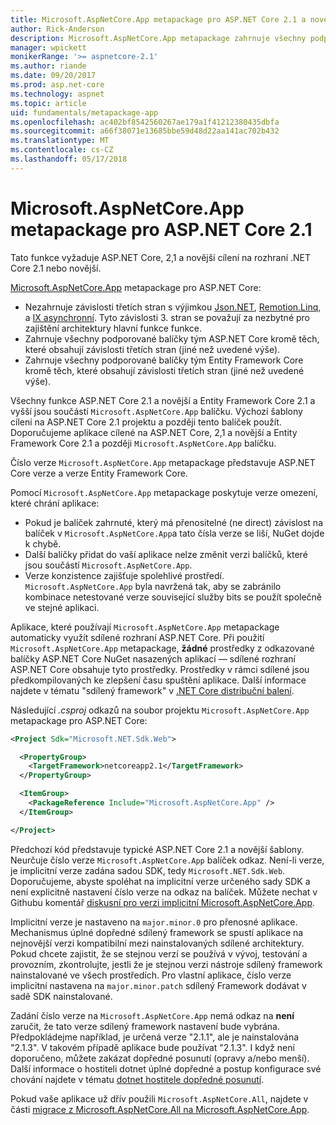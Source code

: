 ```yaml
---
title: Microsoft.AspNetCore.App metapackage pro ASP.NET Core 2.1 a novější
author: Rick-Anderson
description: Microsoft.AspNetCore.App metapackage zahrnuje všechny podporované balíčků ASP.NET Core a Entity Framework Core.
manager: wpickett
monikerRange: '>= aspnetcore-2.1'
ms.author: riande
ms.date: 09/20/2017
ms.prod: asp.net-core
ms.technology: aspnet
ms.topic: article
uid: fundamentals/metapackage-app
ms.openlocfilehash: ac402bf8542560267ae179a1f41212380435dbfa
ms.sourcegitcommit: a66f38071e13685bbe59d48d22aa141ac702b432
ms.translationtype: MT
ms.contentlocale: cs-CZ
ms.lasthandoff: 05/17/2018
---
```

# <a name="microsoftaspnetcoreapp-metapackage-for-aspnet-core-21"></a>Microsoft.AspNetCore.App metapackage pro ASP.NET Core 2.1

Tato funkce vyžaduje ASP.NET Core, 2,1 a novější cílení na rozhraní .NET Core 2.1 nebo novější.

[Microsoft.AspNetCore.App](https://www.nuget.org/packages/Microsoft.AspNetCore.App) metapackage pro ASP.NET Core:

* Nezahrnuje závislosti třetích stran s výjimkou [Json.NET](https://www.nuget.org/packages/Newtonsoft.Json/), [Remotion.Linq](https://www.nuget.org/packages/Remotion.Linq/), a [IX asynchronní](https://www.nuget.org/packages/System.Interactive.Async/). Tyto závislosti 3. stran se považují za nezbytné pro zajištění architektury hlavní funkce funkce.
* Zahrnuje všechny podporované balíčky tým ASP.NET Core kromě těch, které obsahují závislosti třetích stran (jiné než uvedené výše).
* Zahrnuje všechny podporované balíčky tým Entity Framework Core kromě těch, které obsahují závislosti třetích stran (jiné než uvedené výše).

Všechny funkce ASP.NET Core 2.1 a novější a Entity Framework Core 2.1 a vyšší jsou součástí `Microsoft.AspNetCore.App` balíčku. Výchozí šablony cílení na ASP.NET Core 2.1 projektu a později tento balíček použít. Doporučujeme aplikace cílené na ASP.NET Core, 2,1 a novější a Entity Framework Core 2.1 a později `Microsoft.AspNetCore.App` balíčku.

Číslo verze `Microsoft.AspNetCore.App` metapackage představuje ASP.NET Core verze a verze Entity Framework Core.

Pomocí `Microsoft.AspNetCore.App` metapackage poskytuje verze omezení, které chrání aplikace:

* Pokud je balíček zahrnuté, který má přenositelné (ne direct) závislost na balíček v `Microsoft.AspNetCore.App`a tato čísla verze se liší, NuGet dojde k chybě.
* Další balíčky přidat do vaší aplikace nelze změnit verzi balíčků, které jsou součástí `Microsoft.AspNetCore.App`.
* Verze konzistence zajišťuje spolehlivé prostředí. `Microsoft.AspNetCore.App` byla navržená tak, aby se zabránilo kombinace netestované verze související služby bits se použít společně ve stejné aplikaci.

Aplikace, které používají `Microsoft.AspNetCore.App` metapackage automaticky využít sdílené rozhraní ASP.NET Core. Při použití `Microsoft.AspNetCore.App` metapackage, **žádné** prostředky z odkazované balíčky ASP.NET Core NuGet nasazených aplikací &mdash; sdílené rozhraní ASP.NET Core obsahuje tyto prostředky. Prostředky v rámci sdílené jsou předkompilovaných ke zlepšení času spuštění aplikace. Další informace najdete v tématu "sdílený framework" v [.NET Core distribuční balení](/dotnet/core/build/distribution-packaging).

Následující *.csproj* odkazů na soubor projektu `Microsoft.AspNetCore.App` metapackage pro ASP.NET Core:

```xml
<Project Sdk="Microsoft.NET.Sdk.Web">

  <PropertyGroup>
    <TargetFramework>netcoreapp2.1</TargetFramework>
  </PropertyGroup>

  <ItemGroup>
    <PackageReference Include="Microsoft.AspNetCore.App" />
  </ItemGroup>

</Project>

```

Předchozí kód představuje typické ASP.NET Core 2.1 a novější šablony. Neurčuje číslo verze `Microsoft.AspNetCore.App` balíček odkaz. Není-li verze, je implicitní verze zadána sadou SDK, tedy `Microsoft.NET.Sdk.Web`. Doporučujeme, abyste spoléhat na implicitní verze určeného sady SDK a není explicitně nastavení číslo verze na odkaz na balíček. Můžete nechat v Githubu komentář [diskusní pro verzi implicitní Microsoft.AspNetCore.App](https://github.com/aspnet/Docs/issues/6430).

Implicitní verze je nastaveno na `major.minor.0` pro přenosné aplikace. Mechanismus úplné dopředné sdílený framework se spustí aplikace na nejnovější verzi kompatibilní mezi nainstalovaných sdílené architektury. Pokud chcete zajistit, že se stejnou verzí se používá v vývoj, testování a provozním, zkontrolujte, jestli že je stejnou verzi nástroje sdílený framework nainstalované ve všech prostředích. Pro vlastní aplikace, číslo verze implicitní nastavena na `major.minor.patch` sdílený Framework dodávat v sadě SDK nainstalované.

Zadání číslo verze na `Microsoft.AspNetCore.App` nemá odkaz na **není** zaručit, že tato verze sdílený framework nastavení bude vybrána. Předpokládejme například, je určená verze "2.1.1", ale je nainstalována "2.1.3". V takovém případě aplikace bude používat "2.1.3". I když není doporučeno, můžete zakázat dopředné posunutí (opravy a/nebo menší). Další informace o hostiteli dotnet úplné dopředné a postup konfigurace své chování najdete v tématu [dotnet hostitele dopředné posunutí](https://github.com/dotnet/core-setup/blob/master/Documentation/design-docs/roll-forward-on-no-candidate-fx.md).

Pokud vaše aplikace už dřív použili `Microsoft.AspNetCore.All`, najdete v části [migrace z Microsoft.AspNetCore.All na Microsoft.AspNetCore.App](xref:fundamentals/metapackage#migrate).